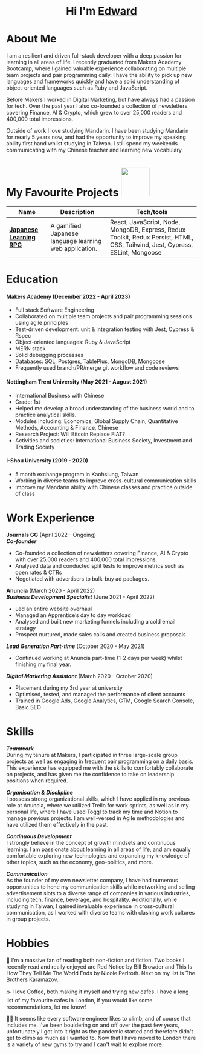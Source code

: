 <h1 align="center"> Hi I'm <a href="https://www.linkedin.com/in/edwardthomas99/">Edward</a> </h1>

<h1 id="about-me"> About Me </h1>
I am a resilient and driven full-stack developer with a deep passion for learning in all areas of life. I recently graduated from Makers Academy Bootcamp, where I gained valuable experience collaborating on multiple team projects and pair programming daily. I have the ability to pick up new languages and frameworks quickly and have a solid understanding of object-oriented languages such as Ruby and JavaScript.

Before Makers I worked in Digital Marketing, but have always had a passion for tech. Over the past year I also co-founded a collection of newsletters covering Finance, AI & Crypto, which grew to over 25,000 readers and 400,000 total impressions.

Outside of work I love studying Mandarin. I have been studying Mandarin for nearly 5 years now, and had the opportunity to improve my speaking ability first hand whilst studying in Taiwan. I still spend my weekends communicating with my Chinese teacher and learning new vocabulary.

<h1 id="projects"> My Favourite Projects <img src="https://media0.giphy.com/media/2IudUHdI075HL02Pkk/giphy.gif?cid=ecf05e470f0oewhhv0rz77jd5i3g92pnd9ifisk3u2ymxxv5&rid=giphy.gif&ct=g" width="75" ></h1>

| Name                         | Description                                                                                     | Tech/tools                          |
| ---------------------------- | ----------------------------------------------------------------------------------------------- | ----------------------------------- |
|  [**Japanese Learning RPG**](https://github.com/edwardfgt/Japanese-learning-RPG)             | A gamified Japanese language learning web application.| React, JavaScript, Node, MongoDB, Express, Redux Toolkit, Redux Persist, HTML, CSS, Tailwind, Jest, Cypress, ESLint, Mongoose |

<h1 id="education"> Education </h1>


#### Makers Academy (December 2022 - April 2023)
-   Full stack Software Engineering
-   Collaborated on multiple team projects and pair programming sessions using agile principles
-   Test-driven development: unit & integration testing with Jest, Cypress & Rspec
-   Object-oriented languages: Ruby & JavaScript
-   MERN stack
-   Solid debugging processes
-   Databases: SQL, Postgres, TablePlus, MongoDB, Mongoose
-   Frequently used branch/PR/merge git workflow and code reviews


#### Nottingham Trent University (May 2021 - August 2021)

-   International Business with Chinese
-   Grade: 1st
-   Helped me develop a broad understanding of the business world and to practice analytical skills.
-   Modules including: Economics, Global Supply Chain, Quantitative Methods, Accounting & Finance, Chinese
-   Research Project: Will Bitcoin Replace FIAT?
-   Activities and societies: International Business Society, Investment and Trading Society

#### I-Shou University (2019 - 2020)
-   5 month exchange program in Kaohsiung, Taiwan
-   Working in diverse teams to improve cross-cultural communication skills
-   Improve my Mandarin ability with Chinese classes and practice outside of class

<h1 id="work"> Work Experience </h1>

**Journals GG** (April 2022 - Ongoing)  
**_Co-founder_**

-   Co-founded a collection of newsletters covering Finance, AI & Crypto with over 25,000 readers and 400,000 total impressions.
-   Analysed data and conducted split tests to improve metrics such as open rates & CTRs
-   Negotiated with advertisers to bulk-buy ad packages.

**Anuncia** (March 2020 - April 2022) <br/>
_**Business Development Specialist**_ (June 2021 - April 2022)  

-   Led an entire website overhaul
-   Managed an Apprentice’s day to day workload 
-   Analysed and built new marketing funnels including a cold email strategy
-   Prospect nurtured, made sales calls and created business proposals

_**Lead Generation Part-time**_ (October 2020 - May 2021)

-   Continued working at Anuncia part-time (1-2 days per week) whilst finishing my final year.

 _**Digital Marketing Assistant**_ (March 2020 - October 2020)
-   Placement during my 3rd year at university
-   Optimised, tested, and managed the performance of client accounts
-   Trained in Google Ads, Google Analytics, GTM, Google Search Console, Basic SEO


<h1 id="skills"> Skills </h1>

***Teamwork*** <br/>
During my tenure at Makers, I participated in three large-scale group projects as well as engaging in frequent pair programming on a daily basis. This experience has equipped me with the skills to comfortably collaborate on projects, and has given me the confidence to take on leadership positions when required.

***Organisation & Disclipline*** <br/>
I possess strong organizational skills, which I have applied in my previous role at Anuncia, where we utilized Trello for work sprints, as well as in my personal life, where I have used Toggl to track my time and Notion to manage previous projects. I am well-versed in Agile methodologies and have utilized them effectively in the past.

***Continuous Development*** <br/>
I strongly believe in the concept of growth mindsets and continuous learning. I am passionate about learning in all areas of life, and am equally comfortable exploring new technologies and expanding my knowledge of other topics, such as the economy, geo-politics, and more.

***Communication*** <br/>
As the founder of my own newsletter company, I have had numerous opportunities to hone my communication skills while networking and selling advertisement slots to a diverse range of companies in various industries, including tech, finance, beverage, and hospitality. Additionally, while studying in Taiwan, I gained invaluable experience in cross-cultural communication, as I worked with diverse teams with clashing work cultures in group projects.


<h1 id="hobbies"> Hobbies </h1>

📖 I'm a massive fan of reading both non-fiction and fiction. Two books I recently read and really enjoyed are Red Notice by Bill Browder and This Is How They Tell Me The World Ends by Nicole Perlroth. Next on my list is The Brothers Karamazov.

☕ I love Coffee, both making it myself and trying new cafes. I have a long list of my favourite cafes in London, if you would like some recommendations, let me know!

🧗‍♂️ It seems like every software engineer likes to climb, and of course that includes me. I've been bouldering on and off over the past few years, unfortunately I got into it right as the pandemic started and therefore didn't get to climb as much as I wanted to. Now that I have moved to London there is a variety of new gyms to try and I can't wait to explore more. 

